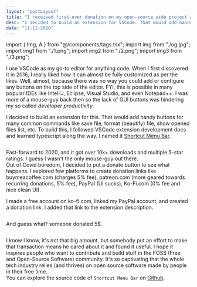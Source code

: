 ```yaml
---
layout: "postLayout"
title: "I received first-ever donation on my open-source side project and it felt great"
desc: "I decided to build an extension for VSCode. That would add handy buttons for many common commands like save file, format file, show opened files etc."
date: "11-12-2020"
---
```


import { Img, A } from "@/components/tags.tsx";
import img from "./og.jpg";
import img1 from "./1.png";
import img2 from "./2.png";
import img3 from "./3.png";

I use VSCode as my go-to editor for anything code. When I first discovered it in 2016, I really liked how it can almost be fully customized as per the likes. Well, almost, because there was no way you could add or configure any buttons on the top side of the editor. FYI, this is possible in many popular IDEs like IntelliJ, Eclipse, Visual Studio, and even Notepad++. I was more of a mouse-guy back then so the lack of GUI buttons was hindering my so called _developer productivity_.

I decided to build an extension for this. That would add handy buttons for many common commands like save file, format (beautify) file, show opened files list, etc. To build this, I followed VSCode extension development docs and learned typescript along the way. I named it [Shortcut Menu Bar](https://marketplace.visualstudio.com/items?itemName=jerrygoyal.shortcut-menu-bar).

<Img src={img1} alt="" caption="Shortcut Menu Bar" />

Fast-forward to 2020, and it got over 10k+ downloads and multiple 5-star ratings. I guess I wasn't the only mouse-guy out there.  
Out of Covid boredom, I decided to put a donate button to see what happens. I explored few platforms to create donation links like buymeacoffee.com (charges 5% fee), patreon.com (more geared towards recurring donations, 5% fee), PayPal (UI sucks), Ko-Fi.com (0% fee and nice clean UI).

I made a free account on ko-fi.com, linked my PayPal account, and created a donation link. I added that link to the extension description.

<Img src={img2} alt="" caption="Shortcut Menu Bar" />

And guess what? someone donated 5$.

<Img src={img3} alt="" caption="donation via ko-fi.com" />

I know I know, it's not that big amount, but somebody put an effort to make that transaction means he cared about it and found it useful.
I hope it inspires people who want to contribute and build stuff in the FOSS (Free and Open-Source Software) community. It's so captivating that the whole tech industry relies (and thrives) on open source software made by people in their free time.  
You can explore the source code of `Shortcut Menu Bar` on [Github](https://github.com/GorvGoyl/Shortcut-Menu-Bar-VSCode-Extension).
